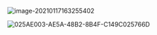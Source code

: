 ![image-20210117163255402](https://tva1.sinaimg.cn/large/008eGmZEgy1gmqrziacgxj30va0biak9.jpg)

![025AE003-AE5A-48B2-8B4F-C149C025766D](https://tva1.sinaimg.cn/large/008eGmZEgy1gmqs031ohqj30vb0a00y7.jpg)